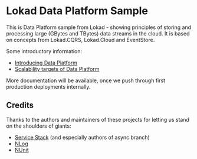 Lokad Data Platform Sample
==========================

This is Data Platform sample from Lokad - showing principles of storing and processing large (GBytes and TBytes) data streams in the cloud. It is based on concepts from Lokad.CQRS, Lokad.Cloud and EventStore.

Some introductory information:

* [Introducing Data Platform](http://abdullin.com/journal/2012/10/20/introducing-lokad-data-platform.html)
* [Scalability targets of Data Platform](http://abdullin.com/journal/2012/10/20/scalability-targets-of-lokad-data-platform.html)

More documentation will be available, once we push through first production deployments internally.

Credits
-------

Thanks to the authors and maintainers of these projects for letting us stand on the shoulders of giants:

* [Service Stack](http://www.servicestack.net/) (and especially authors of async branch)
* [NLog](http://nlog-project.org/)
* [NUnit](http://www.nunit.org/)